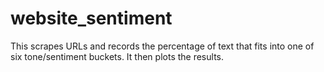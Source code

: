 # website_sentiment
This scrapes URLs and records the percentage of text that fits into one of six tone/sentiment buckets. It then plots the results.
